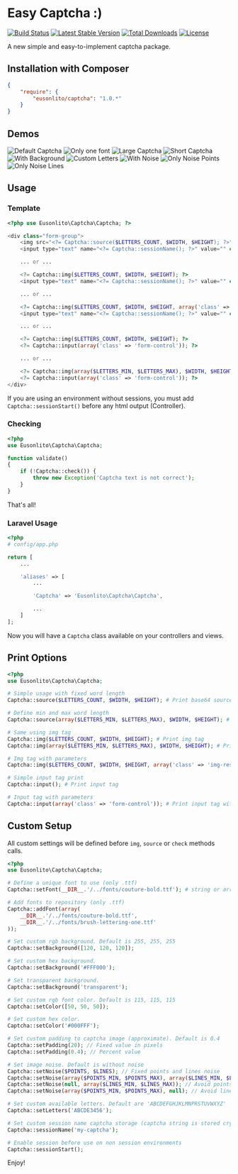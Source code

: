 # Easy Captcha :)

[![Build Status](https://travis-ci.org/eusonlito/captcha.svg?branch=master)](https://travis-ci.org/eusonlito/captcha)
[![Latest Stable Version](https://poser.pugx.org/eusonlito/captcha/v/stable.png)](https://packagist.org/packages/eusonlito/captcha)
[![Total Downloads](https://poser.pugx.org/eusonlito/captcha/downloads.png)](https://packagist.org/packages/eusonlito/captcha)
[![License](https://poser.pugx.org/eusonlito/captcha/license.png)](https://packagist.org/packages/eusonlito/captcha)

A new simple and easy-to-implement captcha package.

## Installation with Composer

```json
{
    "require": {
        "eusonlito/captcha": "1.0.*"
    }
}
```

## Demos

![Default Captcha](https://eusonlito.github.io/captcha/assets/images/multiple-fonts.png)
![Only one font](https://eusonlito.github.io/captcha/assets/images/one-font.png)
![Large Captcha](https://eusonlito.github.io/captcha/assets/images/large.png)
![Short Captcha](https://eusonlito.github.io/captcha/assets/images/short.png)
![With Background](https://eusonlito.github.io/captcha/assets/images/background.png)
![Custom Letters](https://eusonlito.github.io/captcha/assets/images/letters.png)
![With Noise](https://eusonlito.github.io/captcha/assets/images/noise.png)
![Only Noise Points](https://eusonlito.github.io/captcha/assets/images/noise-points.png)
![Only Noise Lines](https://eusonlito.github.io/captcha/assets/images/noise-lines.png)

## Usage

### Template

```php
<?php use Eusonlito\Captcha\Captcha; ?>

<div class="form-group">
    <img src="<?= Captcha::source($LETTERS_COUNT, $WIDTH, $HEIGHT); ?>" class="img-responsive" />
    <input type="text" name="<?= Captcha::sessionName(); ?>" value="" class="form-control" />

    ... or ...

    <?= Captcha::img($LETTERS_COUNT, $WIDTH, $HEIGHT); ?>
    <input type="text" name="<?= Captcha::sessionName(); ?>" value="" class="form-control" />

    ... or ...

    <?= Captcha::img($LETTERS_COUNT, $WIDTH, $HEIGHT, array('class' => 'img-responsive')); ?>
    <input type="text" name="<?= Captcha::sessionName(); ?>" value="" class="form-control" />

    ... or ...

    <?= Captcha::img($LETTERS_COUNT, $WIDTH, $HEIGHT); ?>
    <?= Captcha::input(array('class' => 'form-control')); ?>

    ... or ...

    <?= Captcha::img(array($LETTERS_MIN, $LETTERS_MAX), $WIDTH, $HEIGHT); ?>
    <?= Captcha::input(array('class' => 'form-control')); ?>
</div>
```

If you are using an environment without sessions, you must add `Captcha::sessionStart()` before any html output (Controller).

### Checking

```php
<?php
use Eusonlito\Captcha\Captcha;

function validate()
{
    if (!Captcha::check()) {
        throw new Exception('Captcha text is not correct');
    }
}
```

That's all!

### Laravel Usage

```php
<?php
# config/app.php

return [
    ...

    'aliases' => [
        ...

        'Captcha' => 'Eusonlito\Captcha\Captcha',

        ...
    ]
];
```

Now you will have a `Captcha` class available on your controllers and views.

## Print Options

```php
<?php
use Eusonlito\Captcha\Captcha;

# Simple usage with fixed word length
Captcha::source($LETTERS_COUNT, $WIDTH, $HEIGHT); # Print base64 source image code

# Define min and max word length
Captcha::source(array($LETTERS_MIN, $LETTERS_MAX), $WIDTH, $HEIGHT); # Print base64 source image code

# Same using img tag
Captcha::img($LETTERS_COUNT, $WIDTH, $HEIGHT); # Print img tag
Captcha::img(array($LETTERS_MIN, $LETTERS_MAX), $WIDTH, $HEIGHT); # Print img tag

# Img tag with parameters
Captcha::img($LETTERS_COUNT, $WIDTH, $HEIGHT, array('class' => 'img-responsive')); # Print img tag with class attribute

# Simple input tag print
Captcha::input(); # Print input tag

# Input tag with parameters
Captcha::input(array('class' => 'form-control')); # Print input tag with class attribute
```

## Custom Setup

All custom settings will be defined before `img`, `source` or `check` methods calls.

```php
<?php
use Eusonlito\Captcha\Captcha;

# Define a unique font to use (only .ttf)
Captcha::setFont(__DIR__.'/../fonts/couture-bold.ttf'); # string or array

# Add fonts to repository (only .ttf)
Captcha::addFont(array(
    __DIR__.'/../fonts/couture-bold.ttf',
    __DIR__.'/../fonts/brush-lettering-one.ttf'
));

# Set custom rgb background. Default is 255, 255, 255
Captcha::setBackground([120, 120, 120]);

# Set custom hex background.
Captcha::setBackground('#FFF000');

# Set transparent background.
Captcha::setBackground('transparent');

# Set custom rgb font color. Default is 115, 115, 115
Captcha::setColor([50, 50, 50]);

# Set custom hex color.
Captcha::setColor('#000FFF');

# Set custom padding to captcha image (approximate). Default is 0.4
Captcha::setPadding(20); // Fixed value in pixels
Captcha::setPadding(0.4); // Percent value

# Set image noise. Default is without noise
Captcha::setNoise($POINTS, $LINES); // Fixed points and lines noise
Captcha::setNoise(array($POINTS_MIN, $POINTS_MAX), array($LINES_MIN, $LINES_MAX)); // Variable points and lines noise
Captcha::setNoise(null, array($LINES_MIN, $LINES_MAX)); // Avoid points noise
Captcha::setNoise(array($POINTS_MIN, $POINTS_MAX), null); // Avoid lines noise

# Set custom available letters. Default are 'ABCDEFGHJKLMNPRSTUVWXYZ'
Captcha::setLetters('ABCDE3456');

# Set custom session name captcha storage (captcha string is stored crypted). Default is 'captcha-string'
Captcha::sessionName('my-captcha');

# Enable session before use on non session environments
Captcha::sessionStart();
```

Enjoy!
